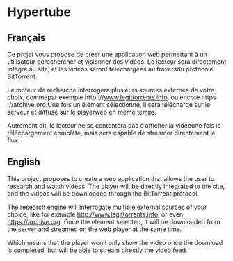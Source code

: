 # Hypertube

## Français

Ce projet vous propose de créer une application web permettant à un utilisateur derechercher et visionner des vidéos. Le lecteur sera directement intégré au site, et les vidéos seront téléchargées au traversdu protocole BitTorrent.

Le moteur de recherche interrogera plusieurs sources externes de votre choix, commepar exemple http ://www.legittorrents.info, ou encore https ://archive.org.Une fois un élément sélectionné, il sera téléchargé sur le serveur et diffusé sur le playerweb en même temps.

Autrement dit, le lecteur ne se contentera pas d’afficher la vidéoune fois le téléchargement complété, mais sera capable de streamer directement le flux.

## English

This project proposes to create a web application that allows the user to research and watch videos. The player will be directly integrated to the site, and the videos will be downloaded through the BitTorrent protocol.

The research engine will interrogate multiple external sources of your choice, like for example http://www.legittorrents.info, or even https://archive.org. Once the element selected, it will be downloaded from the server and streamed on the
web player at the same time. 

Which means that the player won’t only show the video once the download is completed, but will be able to stream directly the video feed.